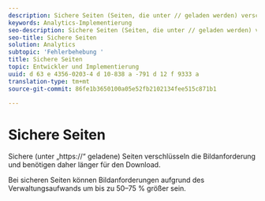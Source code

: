 ```yaml
---
description: Sichere Seiten (Seiten, die unter // geladen werden) verschlüsseln die Bildanforderung und fügen die Gesamtladezeit hinzu.
keywords: Analytics-Implementierung
seo-description: Sichere Seiten (Seiten, die unter // geladen werden) verschlüsseln die Bildanforderung und fügen die Gesamtladezeit hinzu.
seo-title: Sichere Seiten
solution: Analytics
subtopic: 'Fehlerbehebung '
title: Sichere Seiten
topic: Entwickler und Implementierung
uuid: d 63 e 4356-0203-4 d 10-838 a -791 d 12 f 9333 a
translation-type: tm+mt
source-git-commit: 86fe1b3650100a05e52fb2102134fee515c871b1

---
```



# Sichere Seiten

Sichere (unter „https://“ geladene) Seiten verschlüsseln die Bildanforderung und benötigen daher länger für den Download.

Bei sicheren Seiten können Bildanforderungen aufgrund des Verwaltungsaufwands um bis zu 50–75 % größer sein.
